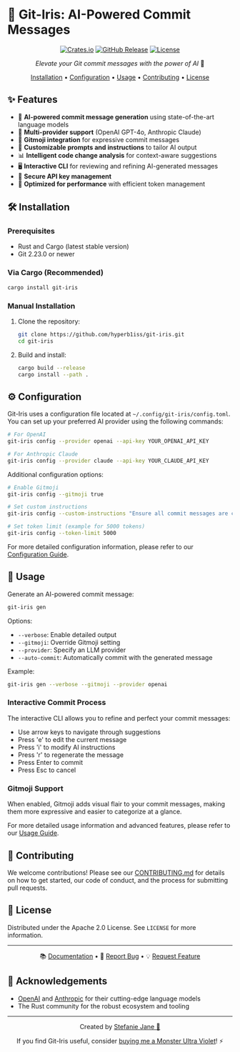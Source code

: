 # 🔮 Git-Iris: AI-Powered Commit Messages

<div align="center">

[![Crates.io][crates-shield]][crates]
[![GitHub Release][releases-shield]][releases]
[![License][license-shield]](LICENSE)

*Elevate your Git commit messages with the power of AI* 🚀

[Installation](#installation) • [Configuration](#configuration) • [Usage](#usage) • [Contributing](#contributing) • [License](#license)

</div>

## ✨ Features

- 🤖 **AI-powered commit message generation** using state-of-the-art language models
- 🔄 **Multi-provider support** (OpenAI GPT-4o, Anthropic Claude)
- 🎨 **Gitmoji integration** for expressive commit messages
- 🔧 **Customizable prompts and instructions** to tailor AI output
- 📊 **Intelligent code change analysis** for context-aware suggestions
- 🖥️ **Interactive CLI** for reviewing and refining AI-generated messages
- 🔐 **Secure API key management**
- 🚀 **Optimized for performance** with efficient token management

## 🛠️ Installation

### Prerequisites

- Rust and Cargo (latest stable version)
- Git 2.23.0 or newer

### Via Cargo (Recommended)

```bash
cargo install git-iris
```

### Manual Installation

1. Clone the repository:
   ```bash
   git clone https://github.com/hyperb1iss/git-iris.git
   cd git-iris
   ```

2. Build and install:
   ```bash
   cargo build --release
   cargo install --path .
   ```

## ⚙️ Configuration

Git-Iris uses a configuration file located at `~/.config/git-iris/config.toml`. You can set up your preferred AI provider using the following commands:

```bash
# For OpenAI
git-iris config --provider openai --api-key YOUR_OPENAI_API_KEY

# For Anthropic Claude
git-iris config --provider claude --api-key YOUR_CLAUDE_API_KEY
```

Additional configuration options:

```bash
# Enable Gitmoji
git-iris config --gitmoji true

# Set custom instructions
git-iris config --custom-instructions "Ensure all commit messages are concise and descriptive."

# Set token limit (example for 5000 tokens)
git-iris config --token-limit 5000
```

For more detailed configuration information, please refer to our [Configuration Guide](CONFIG.md).

## 📖 Usage

Generate an AI-powered commit message:

```bash
git-iris gen
```

Options:
- `--verbose`: Enable detailed output
- `--gitmoji`: Override Gitmoji setting
- `--provider`: Specify an LLM provider
- `--auto-commit`: Automatically commit with the generated message

Example:
```bash
git-iris gen --verbose --gitmoji --provider openai
```

### Interactive Commit Process

The interactive CLI allows you to refine and perfect your commit messages:

- Use arrow keys to navigate through suggestions
- Press 'e' to edit the current message
- Press 'i' to modify AI instructions
- Press 'r' to regenerate the message
- Press Enter to commit
- Press Esc to cancel

### Gitmoji Support

When enabled, Gitmoji adds visual flair to your commit messages, making them more expressive and easier to categorize at a glance.

For more detailed usage information and advanced features, please refer to our [Usage Guide](USAGE.md).

## 🤝 Contributing

We welcome contributions! Please see our [CONTRIBUTING.md](CONTRIBUTING.md) for details on how to get started, our code of conduct, and the process for submitting pull requests.

## 📄 License

Distributed under the Apache 2.0 License. See `LICENSE` for more information.

---

<div align="center">

📚 [Documentation](https://github.com/hyperb1iss/git-iris/wiki) • 🐛 [Report Bug](https://github.com/hyperb1iss/git-iris/issues) • 💡 [Request Feature](https://github.com/hyperb1iss/git-iris/issues)

</div>

## 💖 Acknowledgements

- [OpenAI](https://openai.com/) and [Anthropic](https://www.anthropic.com/) for their cutting-edge language models
- The Rust community for the robust ecosystem and tooling

---

<div align="center">

Created by [Stefanie Jane 🌠](https://github.com/hyperb1iss)

If you find Git-Iris useful, consider [buying me a Monster Ultra Violet](https://ko-fi.com/hyperb1iss)! ⚡️

</div>

[crates-shield]: https://img.shields.io/crates/v/git-iris.svg
[crates]: https://crates.io/crates/git-iris
[releases-shield]: https://img.shields.io/github/release/hyperb1iss/git-iris.svg
[releases]: https://github.com/hyperb1iss/git-iris/releases
[license-shield]: https://img.shields.io/github/license/hyperb1iss/git-iris.svg